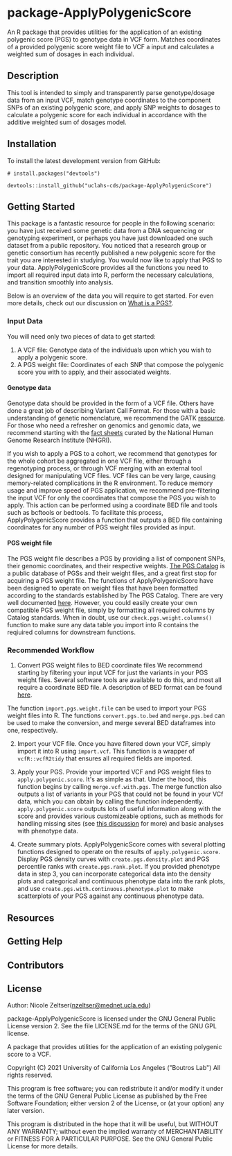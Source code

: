 # package-ApplyPolygenicScore

An R package that provides utilities for the application of an existing polygenic score (PGS) to genotype data in VCF form.
Matches coordinates of a provided polygenic score weight file to VCF a input and calculates a weighted sum of dosages in each individual.

## Description
This tool is intended to simply and transparently parse genotype/dosage data from an input VCF, match genotype coordinates to the component SNPs of an existing polygenic score, and apply SNP weights to dosages to calculate a polygenic score for each individual in accordance with the additive weighted sum of dosages model.

## Installation
To install the latest development version from GitHub:

```
# install.packages("devtools")

devtools::install_github("uclahs-cds/package-ApplyPolygenicScore")
```

## Getting Started
This package is a fantastic resource for people in the following scenario: you have just received some genetic data from a DNA sequencing or genotyping experiment, or perhaps you have just downloaded one such dataset from a public repository. You noticed that a research group or genetic consortium has recently published a new polygenic score for the trait you are interested in studying. You would now like to apply that PGS to your data. ApplyPolygenicScore provides all the functions you need to import all required input data into R, perform the necessary calculations, and transition smoothly into analysis.

Below is an overview of the data you will require to get started. For even more details, check out our discussion on [What is a PGS?](https://github.com/uclahs-cds/package-ApplyPolygenicScore/discussions/2).

### Input Data
You will need only two pieces of data to get started: 
1. A VCF file: Genotype data of the individuals upon which you wish to apply a polygenic score.
2. A PGS weight file: Coordinates of each SNP that compose the polygenic score you with to apply, and their associated weights.

#### Genotype data
Genotype data should be provided in the form of a VCF file. Others have done a great job of describing Variant Call Format. For those with a basic understanding of genetic nomenclature, we recommend the GATK [resource](https://gatk.broadinstitute.org/hc/en-us/articles/360035531692-VCF-Variant-Call-Format). For those who need a refresher on genomics and genomic data, we recommend starting with the [fact sheets](https://www.genome.gov/about-genomics/fact-sheets) curated by the National Human Genome Research Institute (NHGRI).

If you wish to apply a PGS to a cohort, we recommend that genotypes for the whole cohort be aggregated in one VCF file, either through a regenotyping process, or through VCF merging with an external tool designed for manipulating VCF files. VCF files can be very large, causing memory-related complications in the R environment. To reduce memory usage and improve speed of PGS application, we recommend pre-filtering the input VCF for only the coordinates that compose the PGS you wish to apply. This action can be performed using a coordinate BED file and tools such as bcftools or bedtools. To facilitate this process, ApplyPolygenicScore provides a function that outputs a BED file containing coordinates for any number of PGS weight files provided as input.

#### PGS weight file
The PGS weight file describes a PGS by providing a list of component SNPs, their genomic coordinates, and their respective weights. [The PGS Catalog](https://www.pgscatalog.org/) is a public database of PGSs and their weight files, and a great first stop for acquiring a PGS weight file. The functions of ApplyPolygenicScore have been designed to operate on weight files that have been formatted according to the standards established by The PGS Catalog. There are very well documented [here](https://www.pgscatalog.org/downloads/#:~:text=the%20different%20samples.-,PGS%20Scoring%20Files,-Formatted%20Files). However, you could easily create your own compatible PGS weight file, simply by formatting all required columns by Catalog standards. When in doubt, use our `check.pgs.weight.columns()` function to make sure any data table you import into R contains the reqiuired columns for downstream functions.

### Recommended Workflow

1. Convert PGS weight files to BED coordinate files
We recommend starting by filtering your input VCF for just the variants in your PGS weight files. Several software tools are available to do this, and most all require a coordinate BED file. A description of BED format can be found [here](https://bedtools.readthedocs.io/en/latest/content/general-usage.html).

The function `import.pgs.weight.file` can be used to import your PGS weight files into R.
The functions `convert.pgs.to.bed` and `merge.pgs.bed` can be used to make the conversion, and merge several BED dataframes into one, respectively.

2. Import your VCF file.
Once you have filtered down your VCF, simply import it into R using `import.vcf`. This function is a wrapper of `vcfR::vcfR2tidy` that ensures all required fields are imported.

3. Apply your PGS.
Provide your imported VCF and PGS weight files to `apply.polygenic.score`. It's as simple as that.
Under the hood, this function begins by calling `merge.vcf.with.pgs`. The merge function also outputs a list of variants in your PGS that could not be found in your VCf data, which you can obtain by calling the function independently.
`apply.polygenic.score` outputs lots of useful information along with the score and provides various customizeable options, such as methods for handling missing sites (see [this discussion](https://github.com/uclahs-cds/package-ApplyPolygenicScore/discussions/17) for more) and basic analyses with phenotype data.

4. Create summary plots.
ApplyPolygenicScore comes with several plotting functions designed to operate on the results of `apply.polygenic.score`. Display PGS density curves with `create.pgs.density.plot` and PGS percentile ranks with `create.pgs.rank.plot`. If you provided phenotype data in step 3, you can incorporate categorical data into the density plots and categorical and continuous phenotype data into the rank plots, and use `create.pgs.with.continuous.phenotype.plot` to make scatterplots of your PGS against any continuous phenotype data.

## Resources

## Getting Help

## Contributors

## License

Author: Nicole Zeltser(nzeltser@mednet.ucla.edu)

package-ApplyPolygenicScore is licensed under the GNU General Public License version 2. See the file LICENSE.md for the terms of the GNU GPL license.

A package that provides utilities for the application of an existing polygenic score to a VCF.

Copyright (C) 2021 University of California Los Angeles ("Boutros Lab") All rights reserved.

This program is free software; you can redistribute it and/or modify it under the terms of the GNU General Public License as published by the Free Software Foundation; either version 2 of the License, or (at your option) any later version.

This program is distributed in the hope that it will be useful, but WITHOUT ANY WARRANTY; without even the implied warranty of MERCHANTABILITY or FITNESS FOR A PARTICULAR PURPOSE. See the GNU General Public License for more details.
